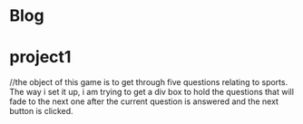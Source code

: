 # Blog
# project1
//the object of this game is to get through five questions relating to sports. The way i set it up, i am trying to get a div box to hold the questions that will fade to the next one after the current question is answered and the next button is clicked. 
